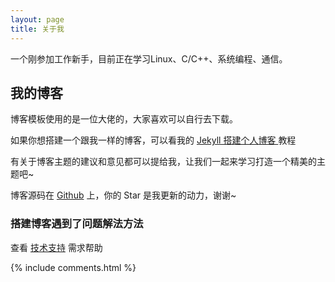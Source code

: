 ```yaml
---
layout: page
title: 关于我
---
```


一个刚参加工作新手，目前正在学习Linux、C/C++、系统编程、通信。


<h2> 我的博客 </h2>  

博客模板使用的是一位大佬的，大家喜欢可以自行去下载。

如果你想搭建一个跟我一样的博客，可以看我的
<a href="/2021/06/jekyll/"> Jekyll 搭建个人博客 </a>
教程


有关于博客主题的建议和意见都可以提给我，让我们一起来学习打造一个精美的主题吧~

博客源码在 <a target="_blank" href='https://github.com/jinbao1chen/jinbao1chen.github.io/'>Github</a> 上，你的 Star 是我更新的动力，谢谢~


<h3> 搭建博客遇到了问题解法方法 </h3>

查看 [技术支持](https://jinbao1chen.github.io/support/) 需求帮助

{% include comments.html %}
